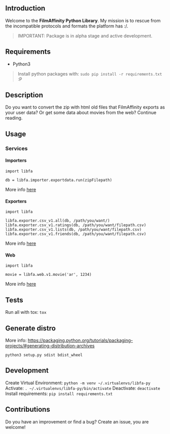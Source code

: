## Introduction
Welcome to the **FilmAffinity Python Library**. My mission is to rescue from the incompatible protocols and formats the platform has :/.

> IMPORTANT: Package is in alpha stage and active development.

## Requirements
- Python3

> Install python packages with: `sudo pip install -r requirements.txt` :P

## Description
Do you want to convert the zip with html old files that FilmAffinity exports as your user data? Or get some data about movies from the web? Continue reading.

## Usage

### Services
#### Importers
```
import libfa

db = libfa.importer.exportdata.run(zipFilepath)
```
More info [here](/docs/importer.md)

#### Exporters
```
import libfa

libfa.exporter.csv_v1.all(db, /path/you/want/)
libfa.exporter.csv_v1.ratings(db, /path/you/want/filepath.csv)
libfa.exporter.csv_v1.lists(db, /path/you/want/filepath.csv)
libfa.exporter.csv_v1.friends(db, /path/you/want/filepath.csv)
```
More info [here](/docs/exporter.md)

#### Web
```
import libfa

movie = libfa.web.v1.movie('ar', 1234)
```
More info [here](/docs/web.md)

## Tests
Run all with tox: `tox`

## Generate distro
More info: https://packaging.python.org/tutorials/packaging-projects/#generating-distribution-archives
```
python3 setup.py sdist bdist_wheel
```

## Development
Create Virtual Environment: `python -m venv ~/.virtualenvs/libfa-py`
Activate: `. ~/.virtualenvs/libfa-py/bin/activate`
Deactivate: `deactivate`
Install requirements: `pip install requirements.txt`

## Contributions
Do you have an improvement or find a bug? Create an issue, you are welcome!


